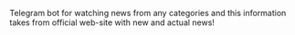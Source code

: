 Telegram bot for watching news from any categories and this information takes from official web-site with new and actual news!
